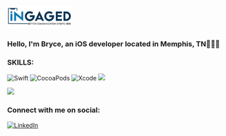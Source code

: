  <img alt="GIF" src="https://github.com/bellisMMA/bellisMMA/blob/main/image002.png" width="30%" />

### Hello, I'm Bryce, an iOS developer located in Memphis, TN👨🏿‍💻


### SKILLS:
![Swift](https://img.shields.io/badge/Swift-FA7343?style=for-the-badge&logo=swift&logoColor=white) ![CocoaPods](https://img.shields.io/badge/cocoapods-FA2A02?style=for-the-badge&logo=cocoapods&logoColor=white) ![Xcode](https://img.shields.io/badge/Xcode-007ACC?style=for-the-badge&logo=Xcode&logoColor=white) <img src="https://img.shields.io/badge/App_Store-0D96F6?style=for-the-badge&logo=app-store&logoColor=white" />

<img src="https://img.shields.io/badge/Sketch-FFB387?style=for-the-badge&logo=sketch&logoColor=black" />

### Connect with me on social:
[![LinkedIn](https://img.shields.io/badge/LinkedIn-0077B5?style=for-the-badge&logo=linkedin&logoColor=white)](https://www.linkedin.com/in/zbe/)
